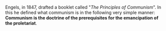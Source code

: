 Engels, in 1847, drafted a booklet called "*The Principles of Communism*". In this he defined what communism is in the following very simple manner: **Communism is the doctrine of the prerequisites for the emancipation of the proletariat**.